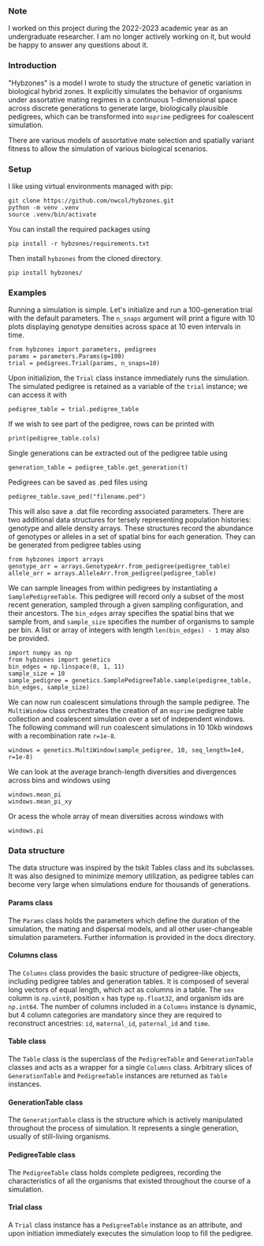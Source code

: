 ### Note

I worked on this project during the 2022-2023 academic year as an undergraduate researcher.
I am no longer actively working on it, but would be happy to answer any questions about it. 


### Introduction

"Hybzones" is a model I wrote to study the structure of genetic variation in biological hybrid zones. 
It explicitly simulates the behavior of organisms under assortative mating regimes
in a continuous 1-dimensional space 
across discrete generations to generate large, biologically plausible pedigrees, which
can be transformed into `msprime` pedigrees for coalescent simulation. 

There are various models of assortative mate selection and spatially variant fitness 
to allow the simulation of various biological scenarios. 


### Setup

I like using virtual environments managed with pip:

    git clone https://github.com/nwcol/hybzones.git
    python -m venv .venv
    source .venv/bin/activate

You can install the required packages using

    pip install -r hybzones/requirements.txt

Then install `hybzones` from the cloned directory. 

    pip install hybzones/
 

### Examples

Running a simulation is simple. Let's initialize and run a 100-generation trial 
with the default parameters. The `n_snaps` argument will print a figure with 10 plots displaying genotype densities across space at 10 even intervals in time.

	from hybzones import parameters, pedigrees
	params = parameters.Params(g=100)
	trial = pedigrees.Trial(params, n_snaps=10)
	
Upon initializion, the `Trial` class instance immediately runs the simulation. The simulated pedigree is retained as a variable of the `trial` instance; we can access it with

	pedigree_table = trial.pedigree_table
	
If we wish to see part of the pedigree, rows can be printed with 

	print(pedigree_table.cols)
	
Single generations can be extracted out of the pedigree table using 

    generation_table = pedigree_table.get_generation(t)
	
Pedigrees can be saved as .ped files using

	pedigree_table.save_ped("filename.ped")

This will also save a .dat file recording associated parameters. There are two additional data structures for tersely representing population histories: genotype and allele density arrays. These structures record the abundance of genotypes or alleles in a set of spatial bins for each generation. They can be generated from pedigree tables using

	from hybzones import arrays
	genotype_arr = arrays.GenotypeArr.from_pedigree(pedigree_table)
	allele_arr = arrays.AlleleArr.from_pedigree(pedigree_table)

We can sample lineages from within pedigrees by instantiating a `SamplePedigreeTable`. This pedigree will record only a subset of the most recent generation, sampled through a given sampling configuration, and their ancestors.
The `bin_edges` array specifies the spatial bins that we sample from, and `sample_size` specifies the number of organisms to sample per bin. A list or array of integers with length `len(bin_edges) - 1` may also be provided.

	import numpy as np
	from hybzones import genetics
	bin_edges = np.linspace(0, 1, 11)
	sample_size = 10
	sample_pedigree = genetics.SamplePedigreeTable.sample(pedigree_table, bin_edges, sample_size)
	
We can now run coalescent simulations through the sample pedigree. The `MultiWindow` class orchestrates the creation of an `msprime` pedigree table collection and coalescent simulation over a set of independent windows. The following command will run coalescent simulations in 10 10kb windows with a recombination rate `r=1e-8`.

	windows = genetics.MultiWindow(sample_pedigree, 10, seq_length=1e4, r=1e-8)
	
We can look at the average branch-length diversities and divergences across bins and windows using

    windows.mean_pi
	windows.mean_pi_xy

Or acess the whole array of mean diversities across windows with

    windows.pi

	


### Data structure

The data structure was inspired by the tskit Tables class and its subclasses. It was also designed to minimize memory utilization, as pedigree tables can become very large when simulations endure for thousands of generations.

#### Params class

The `Params` class holds the parameters which define the duration of the simulation, the mating and dispersal models, and all other user-changeable simulation parameters. Further information is provided in the docs directory.

#### Columns class

The `Columns` class provides the basic structure of pedigree-like objects, including pedigree tables and generation tables. It is composed of several long vectors of equal length, which act as columns in a table. The `sex` column is `np.uint8`,  position `x` has type `np.float32`, and organism ids are `np.int64`. The number of columns included in a `Columns` instance is dynamic, but 4 column categories are mandatory since they are required to reconstruct ancestries: `id`, `maternal_id`, `paternal_id` and `time`. 

#### Table class

The `Table` class is the superclass of the `PedigreeTable` and `GenerationTable` classes and acts as a wrapper for a single `Columns` class. Arbitrary slices of `GenerationTable` and `PedigreeTable` instances are returned as `Table` instances.

#### GenerationTable class

The `GenerationTable` class is the structure which is actively manipulated throughout the process of simulation. It represents a single generation, usually of still-living organisms. 

#### PedigreeTable class

The `PedigreeTable` class holds complete pedigrees, recording the characteristics of all the organisms that existed throughout the course of a simulation. 

#### Trial class

A `Trial` class instance has a `PedigreeTable` instance as an attribute, and upon initiation immediately executes the simulation loop to fill the pedigree. 

